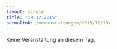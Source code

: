 ```yaml
---
layout: single
title: "19.12.2015"
permalink: /veranstaltungen/2015/12/19/
---
```


Keine Veranstaltung an diesem Tag.
